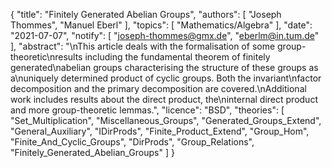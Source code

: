 {
    "title": "Finitely Generated Abelian Groups",
    "authors": [
        "Joseph Thommes",
        "Manuel Eberl"
    ],
    "topics": [
        "Mathematics/Algebra"
    ],
    "date": "2021-07-07",
    "notify": [
        "joseph-thommes@gmx.de",
        "eberlm@in.tum.de"
    ],
    "abstract": "\nThis article deals with the formalisation of some group-theoretic\nresults including the fundamental theorem of finitely generated\nabelian groups characterising the structure of these groups as a\nuniquely determined product of cyclic groups. Both the invariant\nfactor decomposition and the primary decomposition are covered.\nAdditional work includes results about the direct product, the\ninternal direct product and more group-theoretic lemmas.",
    "licence": "BSD",
    "theories": [
        "Set_Multiplication",
        "Miscellaneous_Groups",
        "Generated_Groups_Extend",
        "General_Auxiliary",
        "IDirProds",
        "Finite_Product_Extend",
        "Group_Hom",
        "Finite_And_Cyclic_Groups",
        "DirProds",
        "Group_Relations",
        "Finitely_Generated_Abelian_Groups"
    ]
}